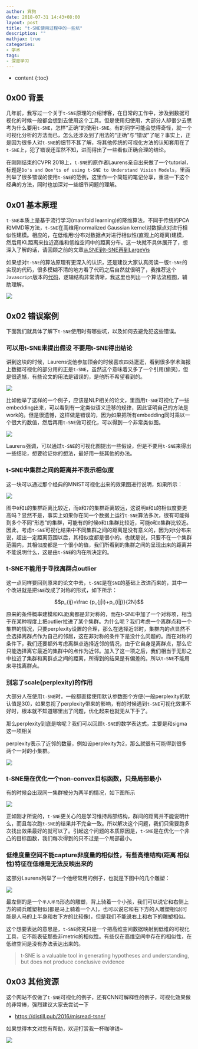 ```yaml
---
author: 宾狗
date: 2018-07-31 14:43+08:00
layout: post
title: "t-SNE使用过程中的一些坑"
description: ""
mathjax: true
categories:
- 学术
tags:
- 深度学习
---
```


* content
{:toc}

## 0x00 背景

几年前，我写过一个关于`t-SNE`原理的介绍博客，在日常的工作中，涉及到数据可视化的时候一般都会想到去使用这个工具。但是使用归使用，大部分人却很少去思考为什么要用`t-SNE`，怎样“正确”的使用`t-SNE`。有的同学可能会觉得奇怪，就一个可视化分析的方法而已，怎么还涉及到了用法的“正确”与“错误”了呢？事实上，正是因为很多人对`t-SNE`的细节不甚了解，将其他传统的可视化方法的认知套用在了`t-SNE`上，犯了错误还浑然不知，进而得出了一些看似正确合理的结论。





在刚刚结束的CVPR 2018上，`t-SNE`的原作者Laurens亲自出来做了一个tutorial，标题是`Do's and Don'ts of using t-SNE to Understand Vision Models`，里面列举了很多错误的使用`t-SNE`的范例，这里作一个简短的笔记分享，重温一下这个经典的方法，同时也加深对一些细节问题的理解。

## 0x01 基本原理

`t-SNE`本质上是基于流行学习(manifold learning)的降维算法，不同于传统的PCA和MMD等方法，`t-SNE`在高维用normalized Gaussian kernel对数据点对进行相似性建模。相应的，在低维用t分布对数据点对进行相似性(直观上的距离)建模，然后用KL距离来拉近高维和低维空间中的距离分布。这一块就不具体展开了，想深入了解的话，请回顾之前的文章[从SNE到t-SNE再到LargeVis](https://bindog.github.io/blog/2016/06/04/from-sne-to-tsne-to-largevis/)

如果想对`t-SNE`的算法原理有更深入的认识，还是建议大家认真阅读一版`t-SNE`的实现的代码，很多模糊不清的地方看了代码之后自然就很明了，我推荐这个`Javascript`版本的[代码](https://github.com/karpathy/tsnejs)，逻辑结构非常清晰，我这里也列出一个算法流程图，辅助理解。

![](http://lc-cf2bfs1v.cn-n1.lcfile.com/9e05e2da252fb4e915fc.png)


## 0x02 错误案例

下面我们就具体了解下`t-SNE`使用时有哪些坑，以及如何去避免犯这些错误。

### 可以用t-SNE来提出假设 不要用t-SNE得出结论

讲到这块的时候，Laurens说他参加顶会的时候喜欢四处逛逛，看到很多学术海报上数据可视化的部分用的正是`t-SNE`，虽然这个意味着又多了一个引用(偷笑)，但是很遗憾，有些论文的用法是错误的，是他所不希望看到的。

![](http://lc-cf2bfs1v.cn-n1.lcfile.com/c67819b8907f4345675b.png)

比如他举了这样的一个例子，应该是NLP相关的论文，里面用`t-SNE`可视化了一些embedding出来，可以看到有一定类似语义迁移的规律，因此证明自己的方法是work的。但是很遗憾，这样做是错误的，因为如果把所有embedding同时乘以一个很大的数值，然后再用`t-SNE`做可视化，可以得到一个非常类似图。

![](http://lc-cf2bfs1v.cn-n1.lcfile.com/87a184b829c86a45f882.png)

Laurens强调，可以通过`t-SNE`的可视化图提出一些假设，但是不要用`t-SNE`来得出一些结论，想要验证你的想法，最好用一些其他的办法。

### t-SNE中集群之间的距离并不表示相似度

这一块可以通过那个经典的MNIST可视化出来的效果图进行说明，如果所示：

![](http://lc-cf2bfs1v.cn-n1.lcfile.com/0db2f0b939f5b2e39c53.png)

图中`0`和`1`的集群距离比较近，而`0`和`7`的集群距离较远，这说明`0`和`1`的相似度要更高吗？显然不是，事实上如果你在同一个数据上运行`t-SNE`算法多次，很有可能得到多个不同“形态”的集群，可能有的时候`0`和`1`集群比较近，可能`0`和`8`集群比较近。因此，考虑`t-SNE`可视化结果中不同集群之间的距离是没有意义的，因为对t分布来说，超出一定距离范围以后，其相似度都是很小的。也就是说，只要不在一个集群范围内，其相似度都是一个很小的值，我们所看到的集群之间的呈现出来的距离并不能说明什么，这是由`t-SNE`的内在所决定的。

### t-SNE不能用于寻找离群点outlier

这一点同样要回到原来的论文中去，`t-SNE`是在`SNE`的基础上改进而来的，其中一个改进就是把`SNE`改成了对称的形式，如下所示：

$$p_{ij}=\frac {p_{j|i}+p_{i|j}}{2N}$$

原来的条件概率建模和KL距离都是非对称的，而在t-SNE中加了一个对称项，相当于在某种程度上把outlier拉进了某个集群。为什么呢？我们考虑一个离群点和一个集群的情况，只要perplexity设置的合理，那么在选择近邻时，集群内的点显然不会选择离群点作为自己的邻居，这在非对称的条件下是没什么问题的。而在对称的条件下，我们还要额外考虑离群点选择近邻的情况，由于它自身是离群点，那么它只能选择离它最近的集群中的点作为近邻。加入了这一项之后，我们相当于无形之中拉近了集群和离群点之间的距离，所得到的结果是有偏差的。所以`t-SNE`不能用来寻找离群点。

### 别忘了scale(perplexity)的作用

大部分人在使用`t-SNE`时，一般都直接使用默认参数图个方便(一般perplexity的默认值是30)，如果忽视了perplexity带来的影响，有的时候遇到`t-SNE`可视化效果不好时，根本就不知道哪里出了问题，优化起来也就无从下手了。

那么perplexity到底是啥呢？我们可以回顾`t-SNE`的数学表达式，主要是和sigma这一项相关

perplexity表示了近邻的数量，例如设perplexity为2，那么就很有可能得到很多两个一对的小集群。

![](http://lc-cf2bfs1v.cn-n1.lcfile.com/4e21e0131a33873f427c.png)

### t-SNE是在优化一个non-convex目标函数，只是局部最小

有的时候会出现同一集群被分为两半的情况，如下图所示

![](http://lc-cf2bfs1v.cn-n1.lcfile.com/a6e29b6f8b6f30722e0e.png)

正如刚才所说的，`t-SNE`更关心的是学习维持局部结构，群间的距离并不能说明什么，而且每次跑`t-SNE`的结果并不完全一致。所以解决这个问题，我们只需要跑多次找出效果最好的就可以了。引起这个问题的本质原因是，`t-SNE`是在优化一个非凸的目标函数，我们每次得到的只不过是一个局部最小。

### 低维度量空间不能capture非度量的相似性，有些高维结构(距离 相似性)特征在低维是无法反映出来的

这部分Laurens列举了一个他经常用的例子，也就是下图中的几个雕塑：

![](http://lc-cf2bfs1v.cn-n1.lcfile.com/fe43cec22247459e7a2a.png)

最左侧的是一个`半人半马`形态的雕塑，背上骑着一个小孩，我们可以说它和右侧上方的骑兵雕塑相似(都是马上骑着一个人)，也可以说它和右下方的人雕塑相似(可能是人马的上半身和右下方的比较像)，但是我们不能说右上和右下的雕塑相似。

这个想要表达的意思是，`t-SNE`终究只是一个把高维空间数据映射到低维的可视化工具，它不能表征那些非metric的相似性。有些仅在高维空间中存在的相似性，在低维空间是没有办法表达出来的。


> t-SNE is a valuable tool in generating hypotheses and understanding, but does not produce conclusive evidence

## 0x03 其他资源

这个网站不仅做了`t-SNE`可视化的例子，还有CNN可解释性的例子，可视化效果做的非常棒，强烈建议大家去尝试一下

- https://distill.pub/2016/misread-tsne/


如果觉得本文对您有帮助，欢迎打赏我一杯咖啡钱~

![](http://lc-cf2bfs1v.cn-n1.lcfile.com/184650991fae74643fd0.png)